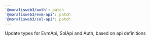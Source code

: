 ```yaml
---
'@moralisweb3/auth': patch
'@moralisweb3/evm-api': patch
'@moralisweb3/sol-api': patch
---
```


Update types for EvmApi, SolApi and Auth, based on api definitions
